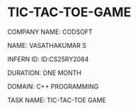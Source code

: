 # TIC-TAC-TOE-GAME

COMPANY NAME: CODSOFT

NAME: VASATHAKUMAR S

INFERN ID:  ID:CS25RY2084

DURATION: ONE MONTH 

DOMAIN: C++ PROGRAMMING

TASK NAME: TIC-TAC-TOE GAME


